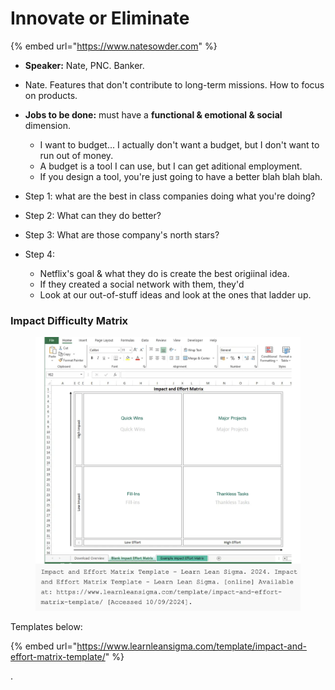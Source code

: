 # Innovate or Eliminate

{% embed url="https://www.natesowder.com" %}

* **Speaker:** Nate, PNC. Banker.
* Nate. Features that don't contribute to long-term missions. How to focus on products.&#x20;
* **Jobs to be done:** must have a **functional & emotional & social** dimension.
  * I want to budget... I actually don't want a budget, but I don't want to run out of money.
  * A budget is a tool I can use, but I can get aditional employment.
  * If you design a tool, you're just going to have a better blah blah blah.&#x20;



* Step 1: what are the best in class companies doing what you're doing?
* Step 2: What can they do better?
* Step 3: What are those company's north stars?&#x20;
* Step 4:
  * Netflix's goal & what they do is create the best origiinal idea.
  * If they created a social network with them, they'd&#x20;
  * Look at our out-of-stuff ideas and look at the ones that ladder up.

### Impact Difficulty Matrix

<figure><img src="../.gitbook/assets/CleanShot 2024-09-10 at 11.42.34@2x.png" alt=""><figcaption></figcaption></figure>

Templates below:

{% embed url="https://www.learnleansigma.com/template/impact-and-effort-matrix-template/" %}

.

